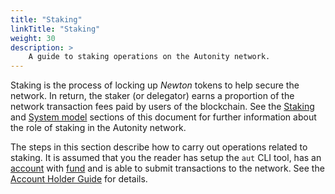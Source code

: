 ```yaml
---
title: "Staking"
linkTitle: "Staking"
weight: 30
description: >
    A guide to staking operations on the Autonity network.
---
```


Staking is the process of locking up _Newton_ tokens to help secure the network.  In return, the staker (or delegator) earns a proportion of the network transaction fees paid by users of the blockchain.  See the [Staking](/concepts/staking/) and [System model](/concepts/system-model/) sections of this document for further information about the role of staking in the Autonity network.

The steps in this section describe how to carry out operations related to staking.  It is assumed that you the reader has setup the `aut` CLI tool, has an [account](/account-holder/create-acct/) with [fund](/account-holder/fund-acct/) and is able to submit transactions to the network.  See the [Account Holder Guide](/account-holder/) for details.
